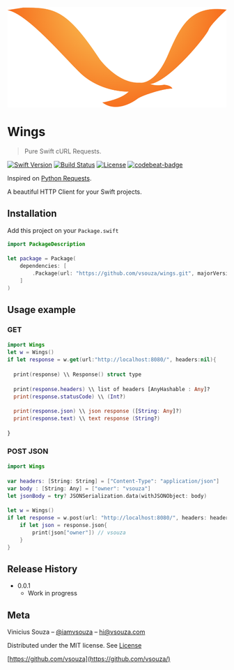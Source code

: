 <img src="header.png" width="800" align="center" />

# Wings
> Pure Swift cURL Requests.

[![Swift Version][swift-image]][swift-url]
[![Build Status][travis-image]][travis-url]
[![License][license-image]][license-url]
[![codebeat-badge][codebeat-image]][codebeat-url]

Inspired on [Python Requests](https://github.com/kennethreitz/requests).

A beautiful HTTP Client for your Swift projects.


## Installation

Add this project on your `Package.swift`

```swift
import PackageDescription

let package = Package(
    dependencies: [
        .Package(url: "https://github.com/vsouza/wings.git", majorVersion: 0, minor: 0)
    ]
)
```

## Usage example


### GET
```swift
import Wings
let w = Wings()
if let response = w.get(url:"http://localhost:8080/", headers:nil){

  print(response) \\ Response() struct type

  print(response.headers) \\ list of headers [AnyHashable : Any]?
  print(response.statusCode) \\ (Int?)

  print(response.json) \\ json response ([String: Any]?)
  print(response.text) \\ text response (String?)

}
```

### POST JSON

```swift
import Wings

var headers: [String: String] = ["Content-Type": "application/json"]
var body : [String: Any] = ["owner": "vsouza"]
let jsonBody = try? JSONSerialization.data(withJSONObject: body)

let w = Wings()
if let response = w.post(url: "http://localhost:8080/", headers: headers, body:jsonBody) {
    if let json = response.json{
        print(json["owner"]) // vsouza
    }
}

```


## Release History

* 0.0.1
    * Work in progress

## Meta

Vinicius Souza – [@iamvsouza](https://twitter.com/iamvsouza) – hi@vsouza.com

Distributed under the MIT license. See [License](http://vsouza.mit-license.org/)

[https://github.com/vsouza](https://github.com/vsouza/)

[swift-image]:https://img.shields.io/badge/swift-3.0-orange.svg
[swift-url]: https://swift.org/
[license-image]: https://img.shields.io/badge/License-MIT-blue.svg
[license-url]: LICENSE
[travis-image]: https://img.shields.io/travis/vsouza/wings/master.svg
[travis-url]: https://travis-ci.org/vsouza/wings
[codebeat-image]: https://codebeat.co/badges/c19b47ea-2f9d-45df-8458-b2d952fe9dad
[codebeat-url]: https://codebeat.co/projects/github-com-vsouza-wings
